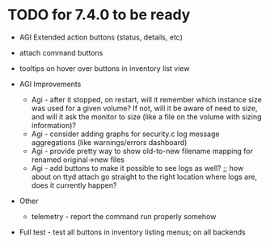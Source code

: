 # TODO for 7.4.0 to be ready

* AGI Extended action buttons (status, details, etc)
* attach command buttons
* tooltips on hover over buttons in inventory list view

* AGI Improvements
  * Agi - after it stopped, on restart, will it remember which instance size was used for a given volume? If not, will it be aware of need to size, and will it ask the monitor to size (like a file on the volume with sizing information)?
  * Agi - consider adding graphs for security.c log message aggregations (like warnings/errors dashboard)
  * Agi - provide pretty way to show old-to-new filename mapping for renamed original->new files
  * Agi - add buttons to make it possible to see logs as well? ;; how about on ttyd attach go straight to the right location where logs are, does it currently happen?

* Other
  * telemetry - report the command run properly somehow

* Full test - test all buttons in inventory listing menus; on all backends
